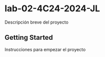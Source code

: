 # lab-02-4C24-2024-JL

Descripción breve del proyecto

## Getting Started

Instrucciones para empezar el proyecto
